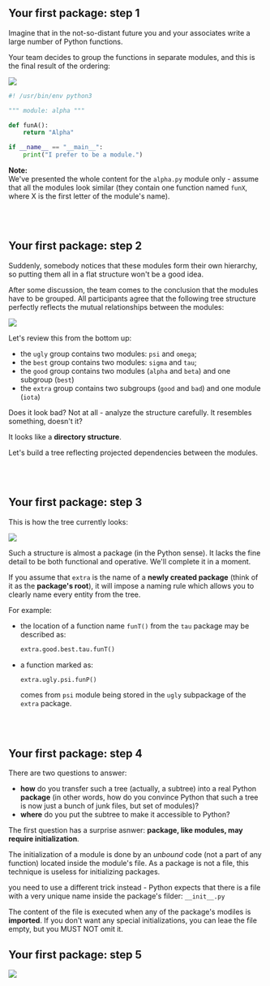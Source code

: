 ## Your first package: step 1
Imagine that in the not-so-distant future you and your associates write a large number of Python functions.

Your team decides to group the functions in separate modules, and this is the final result of the ordering:

![](../img/M1.3.7.png)

```python
#! /usr/bin/env python3

""" module: alpha """

def funA():
    return "Alpha"

if __name__ == "__main__":
    print("I prefer to be a module.")
```

**Note:** <br>
We've presented the whole content for the `alpha.py` module only - assume that all the modules look similar (they contain one function named `funX`, where X is the first letter of the module's name).

<br><br>

## Your first package: step 2
Suddenly, somebody notices that these modules form their own hierarchy, so putting them all in a flat structure won't be a good idea.

After some discussion, the team comes to the conclusion that the modules have to be grouped. All participants agree that the following tree structure perfectly reflects the mutual relationships between the modules:

![](../img/M1.3.8.png)

Let's review this from the bottom up:
- the `ugly` group contains two modules: `psi` and `omega`;
- the `best` group contains two modules: `sigma` and `tau`;
- the `good` group contains two modules (`alpha` and `beta`) and one subgroup (`best`)
- the `extra` group contains two subgroups (`good` and `bad`) and one module (`iota`)

Does it look bad? Not at all - analyze the structure carefully. It resembles something, doesn't it?

It looks like a **directory structure**.

Let's build a tree reflecting projected dependencies between the modules.

<br><br>

## Your first package: step 3

This is how the tree currently looks:

![](../img/M1.3.9.png)


Such a structure is almost a package (in the Python sense). It lacks the fine detail to be both functional and operative. We'll complete it in a moment.

If you assume that `extra` is the name of a **newly created package** (think of it as the **package's root**), it will impose a naming rule which allows you to clearly name every entity from the tree.

For example:
- the location of a function name `funT()` from the `tau` package may be described as:

  ```python
  extra.good.best.tau.funT()
  ```

- a function marked as:

  ```python
  extra.ugly.psi.funP()
  ```

  comes from `psi` module being stored in the `ugly` subpackage of the `extra` package.

<br><br>

## Your first package: step 4

There are two questions to answer:

- **how** do you transfer such a tree (actually, a subtree) into a real Python **package** (in other words, how do you convince Python that such a tree is now just a bunch of junk files, but set of modules)?
- **where** do you put the subtree to make it accessible to Python?

The first question has a surprise asnwer: **package, like modules, may require initialization**.

The initialization of a module is done by an _unbound_ code (not a part of any function) located inside the module's file. As a package is not a file, this technique is useless for initializing packages. 

you need to use a different trick instead - Python expects that there is a file with a very unique name inside the package's filder: `__init__.py`

The content of the file is executed when any of the package's modiles is **imported**. If you don't want any special initializations, you can leae the file empty, but you MUST NOT omit it. 

## Your first package: step 5

![](../img/M1.3.10.png)
